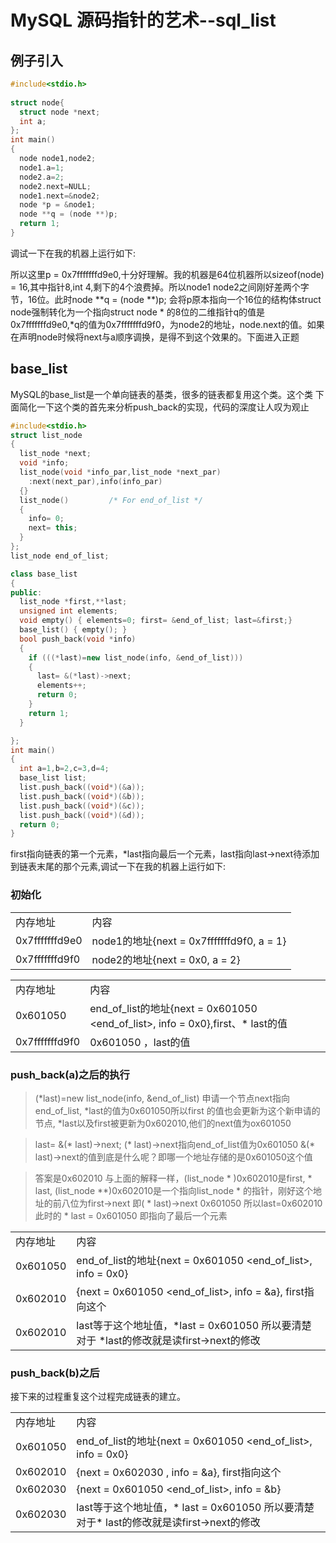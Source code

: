 # MySQL 源码指针的艺术--sql_list


## 例子引入

```cpp
#include<stdio.h>
   
struct node{
  struct node *next;
  int a;
}; 
int main()
{  
  node node1,node2;
  node1.a=1;
  node2.a=2;
  node2.next=NULL;
  node1.next=&node2;                                                                                                                                  
  node *p = &node1;
  node **q = (node **)p;
  return 1;
} 
```

调试一下在我的机器上运行如下:
<table>
<tr><td>内存地址</td><td>内容</td></tr>
<tr><td>0x7fffffffd9e0</td><td>node1的地址{next = 0x7fffffffd9f0, a = 1}</td></tr>
<tr><td>0x7fffffffd9f0</td><td>node2的地址{next = 0x0, a = 2}</td></tr>

所以这里p = 0x7fffffffd9e0,十分好理解。我的机器是64位机器所以sizeof(node) = 16,其中指针8,int 4,剩下的4个浪费掉。所以node1 node2之间刚好差两个字节，16位。此时node **q = (node **)p; 会将p原本指向一个16位的结构体struct node强制转化为一个指向struct node * 的8位的二维指针q的值是0x7fffffffd9e0,*q的值为0x7fffffffd9f0，为node2的地址，node.next的值。如果在声明node时候将next与a顺序调换，是得不到这个效果的。下面进入正题

## base_list

MySQL的base_list是一个单向链表的基类，很多的链表都复用这个类。这个类
下面简化一下这个类的首先来分析push_back的实现，代码的深度让人叹为观止

```cpp
#include<stdio.h>
struct list_node 
{
  list_node *next;
  void *info;
  list_node(void *info_par,list_node *next_par)
    :next(next_par),info(info_par)
  {}
  list_node()         /* For end_of_list */
  {
    info= 0;
    next= this;
  }
};
list_node end_of_list;

class base_list
{
public:
  list_node *first,**last;
  unsigned int elements;
  void empty() { elements=0; first= &end_of_list; last=&first;}
  base_list() { empty(); }
  bool push_back(void *info)
  {
    if (((*last)=new list_node(info, &end_of_list)))
    {
      last= &(*last)->next;
      elements++;
      return 0;
    }
    return 1;
  }

};
int main()
{
  int a=1,b=2,c=3,d=4;
  base_list list;
  list.push_back((void*)(&a));
  list.push_back((void*)(&b));
  list.push_back((void*)(&c));
  list.push_back((void*)(&d));
  return 0;
}
```

first指向链表的第一个元素，*last指向最后一个元素，last指向last->next待添加到链表末尾的那个元素,调试一下在我的机器上运行如下:

### 初始化

<table>
<tr><td>内存地址</td><td>内容</td></tr>
<tr><td>0x601050</td><td>end_of_list的地址{next = 0x601050 &lt;end_of_list&gt;, info = 0x0},first、* last的值</td></tr>
<tr><td>0x7fffffffd9f0</td><td>0x601050 ，last的值</td></tr>
</table>

### push_back(a)之后的执行

>(*last)=new list_node(info, &end_of_list) 
>申请一个节点next指向end_of_list, *last的值为0x601050所以first 的值也会更新为这个新申请的节点,
>*last以及first被更新为0x602010,他们的next值为ox601050

>last= &(* last)->next;
>(* last)->next指向end_of_list值为0x601050
>&(* last)->next的值到底是什么呢？即哪一个地址存储的是0x601050这个值

>答案是0x602010
>与上面的解释一样，(list_node * )0x602010是first, * last, (list_node **)0x602010是一个指向list_node * 的指针，刚好这个地址的前八位为first->next
>即( * last)->next 0x601050 所以last=0x602010此时的 * last = 0x601050 即指向了最后一个元素

<table>
<tr><td>内存地址</td><td>内容</td></tr>
<tr><td>0x601050</td><td>end_of_list的地址{next = 0x601050 &ltend_of_list&gt, info = 0x0}</td></tr>
<tr><td>0x602010</td><td>{next = 0x601050 &ltend_of_list&gt, info = &a}, first指向这个</td></tr>
<tr><td>0x602010</td><td>last等于这个地址值，*last = 0x601050 所以要清楚对于 *last的修改就是读first->next的修改</td></tr>
</table>


### push_back(b)之后

<table>
<tr><td>内存地址</td><td>内容</td></tr>
<tr><td>0x601050</td><td>end_of_list的地址{next = 0x601050 &ltend_of_list&gt, info = 0x0}</td></tr>
<tr><td>0x602010</td><td>{next = 0x602030 , info = &a}, first指向这个</td></tr>
<tr><td>0x602030</td><td>{next = 0x601050 &ltend_of_list&gt, info = &b} </td></tr>
<tr><td>0x602030</td><td>last等于这个地址值，* last = 0x601050 所以要清楚对于* last的修改就是读first->next的修改</td></tr>

接下来的过程重复这个过程完成链表的建立。

